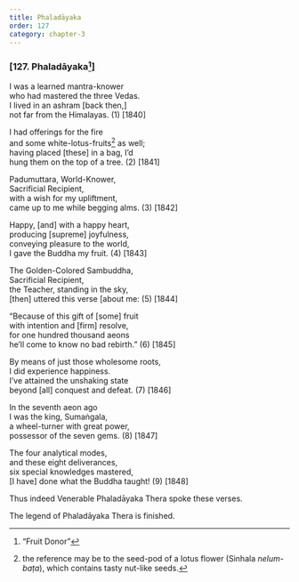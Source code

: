 ```yaml
---
title: Phaladāyaka
order: 127
category: chapter-3
---
```


### \[127. Phaladāyaka[^1]\]

I was a learned mantra-knower  
who had mastered the three Vedas.  
I lived in an ashram \[back then,\]  
not far from the Himalayas. (1) \[1840\]

I had offerings for the fire  
and some white-lotus-fruits[^2] as well;  
having placed \[these\] in a bag, I’d  
hung them on the top of a tree. (2) \[1841\]

Padumuttara, World-Knower,  
Sacrificial Recipient,  
with a wish for my upliftment,  
came up to me while begging alms. (3) \[1842\]

Happy, \[and\] with a happy heart,  
producing \[supreme\] joyfulness,  
conveying pleasure to the world,  
I gave the Buddha my fruit. (4) \[1843\]

The Golden-Colored Sambuddha,  
Sacrificial Recipient,  
the Teacher, standing in the sky,  
\[then\] uttered this verse \[about me: (5) \[1844\]

“Because of this gift of \[some\] fruit  
with intention and \[firm\] resolve,  
for one hundred thousand aeons  
he’ll come to know no bad rebirth.” (6) \[1845\]

By means of just those wholesome roots,  
I did experience happiness.  
I’ve attained the unshaking state  
beyond \[all\] conquest and defeat. (7) \[1846\]

In the seventh aeon ago  
I was the king, Sumaṅgala,  
a wheel-turner with great power,  
possessor of the seven gems. (8) \[1847\]

The four analytical modes,  
and these eight deliverances,  
six special knowledges mastered,  
\[I have\] done what the Buddha taught! (9) \[1848\]

Thus indeed Venerable Phaladāyaka Thera spoke these verses.

The legend of Phaladāyaka Thera is finished.

[^1]: “Fruit Donor”

[^2]: the reference may be to the seed-pod of a lotus flower (Sinhala *nelum-baṭa*), which contains tasty nut-like seeds.
